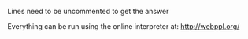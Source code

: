 Lines need to be uncommented to get the answer

Everything can be run using the online interpreter at:
http://webppl.org/